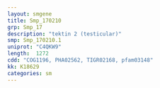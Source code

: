 ```yaml
---
layout: smgene
title: Smp_170210
grp: Smp_17
description: "tektin 2 (testicular)"
smp: Smp_170210.1
uniprot: "C4QKW9"
length:  1272
cdd: "COG1196, PHA02562, TIGR02168, pfam03148"
kk: K18629
categories: sm
---
```


